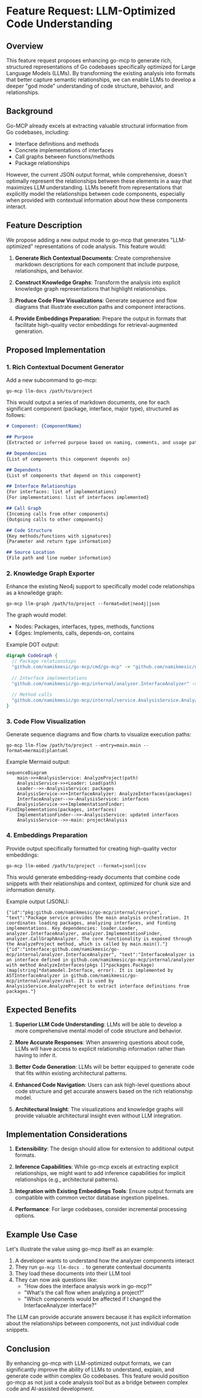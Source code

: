 # Feature Request: LLM-Optimized Code Understanding

## Overview

This feature request proposes enhancing go-mcp to generate rich, structured representations of Go codebases specifically optimized for Large Language Models (LLMs). By transforming the existing analysis into formats that better capture semantic relationships, we can enable LLMs to develop a deeper "god mode" understanding of code structure, behavior, and relationships.

## Background

Go-MCP already excels at extracting valuable structural information from Go codebases, including:
- Interface definitions and methods
- Concrete implementations of interfaces
- Call graphs between functions/methods
- Package relationships

However, the current JSON output format, while comprehensive, doesn't optimally represent the relationships between these elements in a way that maximizes LLM understanding. LLMs benefit from representations that explicitly model the relationships between code components, especially when provided with contextual information about how these components interact.

## Feature Description

We propose adding a new output mode to go-mcp that generates "LLM-optimized" representations of code analysis. This feature would:

1. **Generate Rich Contextual Documents**: Create comprehensive markdown descriptions for each component that include purpose, relationships, and behavior.

2. **Construct Knowledge Graphs**: Transform the analysis into explicit knowledge graph representations that highlight relationships.

3. **Produce Code Flow Visualizations**: Generate sequence and flow diagrams that illustrate execution paths and component interactions.

4. **Provide Embeddings Preparation**: Prepare the output in formats that facilitate high-quality vector embeddings for retrieval-augmented generation.

## Proposed Implementation

### 1. Rich Contextual Document Generator

Add a new subcommand to go-mcp:

```
go-mcp llm-docs /path/to/project
```

This would output a series of markdown documents, one for each significant component (package, interface, major type), structured as follows:

```markdown
# Component: {ComponentName}

## Purpose
{Extracted or inferred purpose based on naming, comments, and usage patterns}

## Dependencies
{List of components this component depends on}

## Dependents
{List of components that depend on this component}

## Interface Relationships
{For interfaces: list of implementations}
{For implementations: list of interfaces implemented}

## Call Graph
{Incoming calls from other components}
{Outgoing calls to other components}

## Code Structure
{Key methods/functions with signatures}
{Parameter and return type information}

## Source Location
{File path and line number information}
```

### 2. Knowledge Graph Exporter

Enhance the existing Neo4j support to specifically model code relationships as a knowledge graph:

```
go-mcp llm-graph /path/to/project --format=dot|neo4j|json
```

The graph would model:
- Nodes: Packages, interfaces, types, methods, functions
- Edges: Implements, calls, depends-on, contains

Example DOT output:
```dot
digraph CodeGraph {
  // Package relationships
  "github.com/namikmesic/go-mcp/cmd/go-mcp" -> "github.com/namikmesic/go-mcp/internal/service" [label="imports"];
  
  // Interface implementations
  "github.com/namikmesic/go-mcp/internal/analyzer.InterfaceAnalyzer" -> "github.com/namikmesic/go-mcp/internal/analyzer/ast.ASTInterfaceAnalyzer" [label="implemented_by"];
  
  // Method calls
  "github.com/namikmesic/go-mcp/internal/service.AnalysisService.AnalyzeProject" -> "github.com/namikmesic/go-mcp/internal/analyzer.InterfaceAnalyzer.AnalyzeInterfaces" [label="calls"];
}
```

### 3. Code Flow Visualization

Generate sequence diagrams and flow charts to visualize execution paths:

```
go-mcp llm-flow /path/to/project --entry=main.main --format=mermaid|plantuml
```

Example Mermaid output:
```mermaid
sequenceDiagram
    main->>+AnalysisService: AnalyzeProject(path)
    AnalysisService->>+Loader: Load(path)
    Loader-->>-AnalysisService: packages
    AnalysisService->>+InterfaceAnalyzer: AnalyzeInterfaces(packages)
    InterfaceAnalyzer-->>-AnalysisService: interfaces
    AnalysisService->>+ImplementationFinder: FindImplementations(packages, interfaces)
    ImplementationFinder-->>-AnalysisService: updated interfaces
    AnalysisService-->>-main: projectAnalysis
```

### 4. Embeddings Preparation

Provide output specifically formatted for creating high-quality vector embeddings:

```
go-mcp llm-embed /path/to/project --format=jsonl|csv
```

This would generate embedding-ready documents that combine code snippets with their relationships and context, optimized for chunk size and information density.

Example output (JSONL):
```jsonl
{"id":"pkg:github.com/namikmesic/go-mcp/internal/service", "text":"Package service provides the main analysis orchestration. It coordinates loading packages, analyzing interfaces, and finding implementations. Key dependencies: loader.Loader, analyzer.InterfaceAnalyzer, analyzer.ImplementationFinder, analyzer.CallGraphAnalyzer. The core functionality is exposed through the AnalyzeProject method, which is called by main.main()."}
{"id":"interface:github.com/namikmesic/go-mcp/internal/analyzer.InterfaceAnalyzer", "text":"InterfaceAnalyzer is an interface defined in github.com/namikmesic/go-mcp/internal/analyzer with method AnalyzeInterfaces(pkgs []*packages.Package) (map[string]*datamodel.Interface, error). It is implemented by ASTInterfaceAnalyzer in github.com/namikmesic/go-mcp/internal/analyzer/ast. It is used by AnalysisService.AnalyzeProject to extract interface definitions from packages."}
```

## Expected Benefits

1. **Superior LLM Code Understanding**: LLMs will be able to develop a more comprehensive mental model of code structure and behavior.

2. **More Accurate Responses**: When answering questions about code, LLMs will have access to explicit relationship information rather than having to infer it.

3. **Better Code Generation**: LLMs will be better equipped to generate code that fits within existing architectural patterns.

4. **Enhanced Code Navigation**: Users can ask high-level questions about code structure and get accurate answers based on the rich relationship model.

5. **Architectural Insight**: The visualizations and knowledge graphs will provide valuable architectural insight even without LLM integration.

## Implementation Considerations

1. **Extensibility**: The design should allow for extension to additional output formats.

2. **Inference Capabilities**: While go-mcp excels at extracting explicit relationships, we might want to add inference capabilities for implicit relationships (e.g., architectural patterns).

3. **Integration with Existing Embeddings Tools**: Ensure output formats are compatible with common vector database ingestion pipelines.

4. **Performance**: For large codebases, consider incremental processing options.

## Example Use Case

Let's illustrate the value using go-mcp itself as an example:

1. A developer wants to understand how the analyzer components interact
2. They run `go-mcp llm-docs .` to generate contextual documents
3. They load these documents into their LLM tool
4. They can now ask questions like:
   - "How does the interface analysis work in go-mcp?"
   - "What's the call flow when analyzing a project?"
   - "Which components would be affected if I changed the InterfaceAnalyzer interface?"

The LLM can provide accurate answers because it has explicit information about the relationships between components, not just individual code snippets.

## Conclusion

By enhancing go-mcp with LLM-optimized output formats, we can significantly improve the ability of LLMs to understand, explain, and generate code within complex Go codebases. This feature would position go-mcp as not just a code analysis tool but as a bridge between complex code and AI-assisted development.
